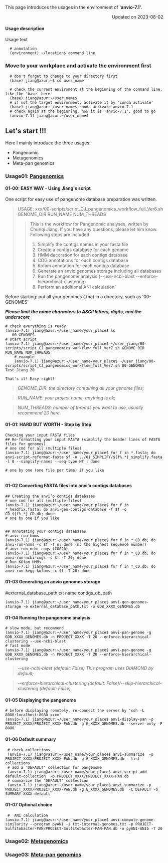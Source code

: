 
This page introduces the usages in the environment of **'anvio-7.1'**.

<p align="right"> Updated on 2023-08-02 </p>

#### Usage description
Usage text 
```
  # annotation
  (environment) ~/location$ command line
```


### Move to your workplace and activate the environment first
```
  # don't forget to change to your directory first
  (base) jiang@azur:~$ cd user_name
  
  # check the current enviroment at the beginning of the command line, like the 'base' here
  (base) jiang@azur:~/user_name$
  # if not the target environment, activate it by 'conda activate'
  (base) jiang@azur:~/user_name$ conda activate anvio-7.1
  # check again at the beginning, now it is 'anvio-7.1', good to go
  (anvio-7.1) jiang@azur:~/user_name$ 
```


## Let's start !!!

Here I mainly introduce the three usages:
- Pangenomic
- Metagenomics
- Meta-pan genomics

### Usage01: [Pangenomics]()

#### 01-00: EASY WAY - Using Jiang's script
One script for easy use of pangenome database preparation was written.
> USAGE: xxx/00-scripts/script_CJ_pangenomics_workflow_full_Ver6.sh GENOME_DIR RUN_NAME NUM_THREADS
>> This is the workflow for Pangenomic analyses, written by Chunqi Jiang. If you have any questions, please let him know.
>> Following steps are included
>> 1. Simplify the contigs names in your fasta file
>> 2. Create a contigs database for each genome
>> 3. HMM decoration for each contigs database
>> 4. COG annotations for each contigs database
>> 5. Kofam annotation for each contigs database
>> 6. Generate an anvio genomes storage including all databases
>> 7. Run the pangenome analysis (--use-ncbi-blast --enforce-hierarchical-clustering)
>> 8. Perform an additional ANI calculation"

Before starting: put all your genomes (.fna) in a directory, such as '00-GENOMES'

   ***Please limit the name characters to ASCII letters, digits, and the underscore***
```
# check everything is ready
(anvio-7.1) jiang@azur:~/user_name/your_place$ ls
   00-GENOMES 
# start script
(anvio-7.1) jiang@azur:~/user_name/your_place$ ~/user_jiang/00-scripts/script_CJ_pangenomics_workflow_full_Ver7.sh GENOME_DIR RUN_NAME NUM_THREADS
	# example
	(anvio-7.1) jiang@azur:~/user_name/your_place$ ~/user_jiang/00-scripts/script_CJ_pangenomics_workflow_full_Ver7.sh 00-GENOMES Test_Jiang 20

That's it! Easy right?
``` 
>*GENOME_DIR: the directory containing all your genome files;*

>*RUN_NAME: your project name, anything is ok;*

>*NUM_THREADS: number of threads you want to use, usually recommend 20 here.*


#### 01-01: HARD BUT WORTH - Step by Step

```
Checking your input FASTA files
## Re-formatting your input FASTA (simplify the header lines of FASTA files for genomes)
# one cmd for all (multiple files)
(anvio-7.1) jiang@azur:~/user_name/your_place$ for f in *.fasta; do anvi-script-reformat-fasta $f -o ../01_SIMPLIFY/${f%.*}_simplify.fasta -l 0 --simplify-names --seq-type NT ; done

# one by one (one file per time) if you like


```

#### 01-02 Converting FASTA files into anvi’o contigs databases 
```
## Creating the anvi’o contigs databases
# one cmd for all (multiple files)
(anvio-7.1) jiang@azur:~/user_name/your_place$ for f in *_headfix.fasta; do anvi-gen-contigs-database -f $f -o CD_${f%_*}_CD.db; done
# one by one if you like


## Annotating your contigs databases
# anvi-run-hmms
(anvio-7.1) jiang@azur:~/user_name/your_place$ for f in *_CD.db; do anvi-run-hmms -c $f -T n; done (n: the highest sequence number)
# anvi-run-ncbi-cogs (COG20)
(anvio-7.1) jiang@azur:~/user_name/your_place$ for f in *_CD.db; do anvi-run-ncbi-cogs -c $f -T 20; done
# Run KOfam HMMs
(anvio-7.1) jiang@azur:~/user_name/your_place$ for f in *_CD.db; do anvi-run-kegg-kofams -c $f -T 20; done
```

#### 01-03 Generating an anvio genomes storage
#external_database_path.txt
name	contigs_db_path

```
(anvio-7.1) jiang@azur:~/user_name/your_place$ anvi-gen-genomes-storage -e external_database_path.txt -o GDB_XXXX_GENOMES.db
```
		
#### 01-04 Running the pangenome analysis
```
# slow mode, but recommend
(anvio-7.1) jiang@azur:~/user_name/your_place$ anvi-pan-genome -g GDB_XXXX_GENOMES.db -n PROJECT_XXXX -T 20 --enforce-hierarchical-clustering --use-ncbi-blast
# fast mode
(anvio-7.1) jiang@azur:~/user_name/your_place$ anvi-pan-genome -g GDB_XXXX_GENOMES.db -n PROJECT_XXXX -T 20 --enforce-hierarchical-clustering
```
>*--use-ncbi-blast (default: False) This program uses DIAMOND by default;*

>*--enforce-hierarchical-clustering (default: False)/--skip-hierarchical-clustering (default: False)*	

#### 01-05 Displaying the pangenome
```
# before displaying remotely, re-connect the server by 'ssh -L 8080:localhost:8080 xxxx'
(anvio-7.1) jiang@azur:~/user_name/your_place$ anvi-display-pan -p PROJECT_XXXX/PROJECT_XXXX-PAN.db -g G_XXXX_GENOMES.db --server-only -P 8080
```

#### 01-06 Default summary
```
 # check collections
 (anvio-7.1) jiang@azur:~/user_name/your_place$ anvi-summarize  -p PROJECT_XXXX/PROJECT_XXXX-PAN.db -g G_XXXX_GENOMES.db --list-collections
 # add a 'DEFAULT' collection for pangenome
 (anvio-7.1) jiang@azur:~/user_name/your_place$ anvi-script-add-default-collection  -p PROJECT_XXXX/PROJECT_XXXX-PAN.db 
 # summarize the 'DEFAULT' collection
 (anvio-7.1) jiang@azur:~/user_name/your_place$ anvi-summarize -p PROJECT_XXXX/PROJECT_XXXX-PAN.db -g G_XXXX_GENOMES.db  -C DEFAULT -o SUMMARY-XXXX-default
```

#### 01-07 Optional choice
```
 #  ANI calculation
(anvio-7.1) jiang@azur:~/user_name/your_place$ anvi-compute-genome-similarity --program pyANI -i txt-internal-genomes.txt -p PROJECT-Sulfitobacter-PAN/PROJECT-Sulfitobacter-PAN-PAN.db -o pyANI-ANIb -T 20
```


### Usage02: [Metagenomics]()


### Usage03: [Meta-pan genomics]()
